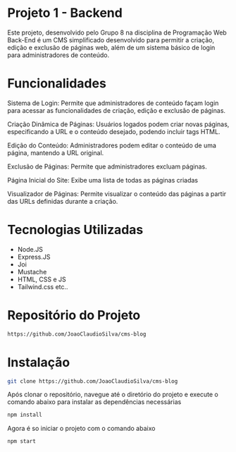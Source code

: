 
# Projeto 1 - Backend

Este projeto, desenvolvido pelo Grupo 8 na disciplina de Programação Web Back-End é um CMS simplificado desenvolvido para permitir a criação, edição e exclusão de páginas web, além de um sistema básico de login para administradores de conteúdo.



# Funcionalidades

Sistema de Login: Permite que administradores de conteúdo façam login para acessar as funcionalidades de criação, edição e exclusão de páginas.

Criação Dinâmica de Páginas: Usuários logados podem criar novas páginas, especificando a URL e o conteúdo desejado, podendo incluir tags  HTML.

Edição do Conteúdo: Administradores podem editar o conteúdo de uma página, mantendo a URL original.

Exclusão de Páginas: Permite que administradores  excluam páginas.

Página Inicial do Site: Exibe uma lista de todas as páginas criadas 

Visualizador de Páginas: Permite visualizar o conteúdo das páginas a partir das URLs definidas durante a criação.

# Tecnologias Utilizadas
 - Node.JS
 - Express.JS
 - Joi
 - Mustache 
 - HTML, CSS e JS
 - Tailwind.css etc..
 

# Repositório do Projeto
```bash
https://github.com/JoaoClaudioSilva/cms-blog
```

# Instalação
```bash
git clone https://github.com/JoaoClaudioSilva/cms-blog
``` 
Após clonar o repositório, navegue até o diretório do projeto e execute o comando abaixo para instalar as dependências necessárias

```bash
npm install
``` 
Agora é so iniciar o projeto com o comando abaixo
```bash
npm start
``` 
